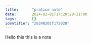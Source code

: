 ```yaml
---
title:      "pratice note"
date:       2024-02-01T17:20:28+11:00
tags:       []
identifier: "20240201T172028"
---
```


Hello this this is a note 


